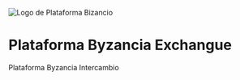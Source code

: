 ![Logo de Plataforma Bizancio](ByzantiaCoin_logo_fullres.png) 

# Plataforma Byzancia Exchangue

Plataforma Byzancia Intercambio
